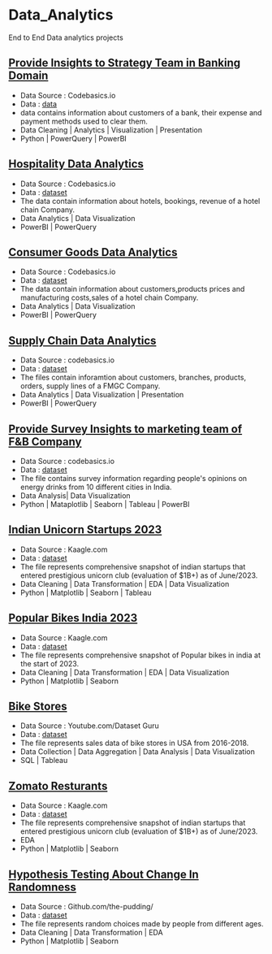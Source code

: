 # Data_Analytics
End to End Data analytics projects

## [Provide Insights to Strategy Team in Banking Domain](https://github.com/Harsh26K/Data_Analytics/tree/Main/Product_recommendation) 
   - Data Source : Codebasics.io
   - Data : [data](https://github.com/Harsh26K/Data_Analytics/tree/Main/Product_recommendation/data)
   - data contains information about customers of a bank, their expense and payment methods used to clear them.
   - Data Cleaning | Analytics | Visualization | Presentation
   - Python | PowerQuery | PowerBI

## [Hospitality Data Analytics](https://github.com/Harsh26K/Data_Analytics/tree/Main/Hospitality_data)
   - Data Source : Codebasics.io
   - Data : [dataset](https://github.com/Harsh26K/Data_Analytics/tree/Main/Hospitality_data/data)
   - The data contain information about hotels, bookings, revenue of a hotel chain Company.
   - Data Analytics | Data Visualization
   - PowerBI | PowerQuery

## [Consumer Goods Data Analytics](https://github.com/Harsh26K/Data_Analytics/tree/Main/Consumer_Goods_Data_Analysis)
   - Data Source : Codebasics.io
   - Data : [dataset](https://github.com/Harsh26K/Data_Analytics/tree/Main/Consumer_Goods_Data_Analysis/data)
   - The data contain information about customers,products prices and manufacturing costs,sales of a hotel chain Company.
   - Data Analytics | Data Visualization
   - PowerBI | PowerQuery

## [Supply Chain Data Analytics](https://github.com/Harsh26K/Data_Analytics/tree/Main/SupplyChain_Issue_In_FMGC)
   - Data Source : codebasics.io
   - Data : [dataset](https://github.com/Harsh26K/Data_Analytics/tree/Main/SupplyChain_Issue_In_FMGC/Data)
   - The files contain inforamtion about customers, branches, products, orders, supply lines of a FMGC Company.
   - Data Analytics | Data Visualization | Presentation
   - PowerBI | PowerQuery

## [Provide Survey Insights to marketing team of F&B Company](https://github.com/Harsh26K/Data_Analytics/tree/Main/FoodBevarage_Company_Analysis)
   - Data Source : codebasics.io
   - Data : [dataset](https://github.com/Harsh26K/Data_Analytics/tree/Main/FoodBevarage_Company_Analysis/Dataset)
   - The file contains survey information regarding people's opinions on energy drinks from 10 different cities in India.
   - Data Analysis| Data Visualization
   - Python | Mataplotlib | Seaborn | Tableau | PowerBI
## [Indian Unicorn Startups 2023](https://github.com/Harsh26K/Data_Analytics/tree/Main/Indian_Unicorn_Startups_2023)
   - Data Source : Kaagle.com
   - Data : [dataset](https://github.com/Harsh26K/Data_Analytics/blob/Main/Indian_Unicorn_Startups_2023/Indian_Unicorn_startups_2023.csv)
   - The file represents comprehensive snapshot of indian startups that entered prestigious unicorn club (evaluation of $1B+) as of June/2023.
   - Data Cleaning | Data Transformation | EDA | Data Visualization
   - Python | Matplotlib | Seaborn | Tableau
## [Popular Bikes India 2023](https://github.com/Harsh26K/Data_Analytics/tree/Main/Popular_bikes_India_2023)
   - Data Source : Kaagle.com
   - Data : [dataset](https://github.com/Harsh26K/Data_Analytics/blob/Main/Popular_bikes_India_2023/bikes_data_Original.csv)
   - The file represents comprehensive snapshot of Popular bikes in india at the start of 2023.
   - Data Cleaning | Data Transformation | EDA | Data Visualization
   - Python | Matplotlib | Seaborn 
## [Bike Stores](https://github.com/Harsh26K/Data_Analytics/tree/Main/bikeStores)
   - Data Source : Youtube.com/Dataset Guru
   - Data : [dataset](https://github.com/Harsh26K/Data_Analytics/tree/Main/bikeStores)
   - The file represents sales data of bike stores in USA from 2016-2018.
   - Data Collection | Data Aggregation | Data Analysis | Data Visualization
   - SQL | Tableau 
## [Zomato Resturants](https://github.com/Harsh26K/Data_Analytics/tree/Main/zomato_restaurants_data_analysis)
   - Data Source : Kaagle.com
   - Data : [dataset](https://github.com/Harsh26K/Data_Analytics/blob/Main/zomato_restaurants_data_analysis/zomato.csv)
   - The file represents comprehensive snapshot of indian startups that entered prestigious unicorn club (evaluation of $1B+) as of June/2023.
   - EDA
   - Python | Matplotlib | Seaborn
## [Hypothesis Testing About Change In Randomness](https://github.com/Harsh26K/Data_Analytics/tree/Main/hypothesis_testing_about_change_in_randomness_with_age)
   - Data Source : Github.com/the-pudding/
   - Data : [dataset](https://github.com/Harsh26K/Data_Analytics/blob/Main/hypothesis_testing_about_change_in_randomness_with_age/data.csv)
   - The file represents random choices made by people from different ages.
   - Data Cleaning | Data Transformation | EDA
   - Python | Matplotlib | Seaborn
